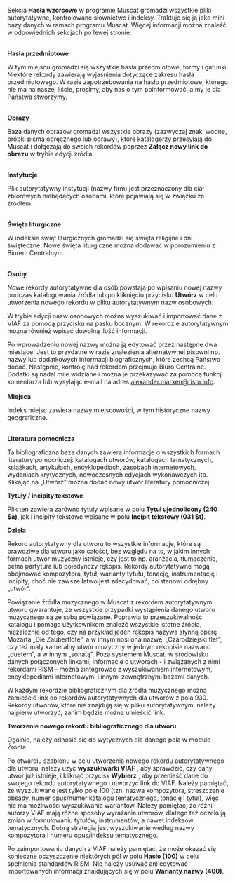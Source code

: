 Sekcja **Hasła wzorcowe** w programie Muscat gromadzi wszystkie pliki autorytatywne, kontrolowane słownictwo i indeksy. Traktuje się ją jako mini bazy danych w ramach programu Muscat. Więcej informacji można znaleźć w odpowiednich sekcjach po lewej stronie.  
  
**&nbsp;**  
**Hasła przedmiotowe**  
  
W tym miejscu gromadzi się wszystkie hasła przedmiotowe, formy i gatunki. Niektóre rekordy zawierają wyjaśnienia dotyczące zakresu hasła przedmiotowego. W razie zapotrzebowania na hasło przedmiotowe, którego nie ma na naszej liście, prosimy, aby nas o tym poinformować, a my je dla Państwa stworzymy.  
  
&nbsp;  
**Obrazy**  
  
Baza danych obrazów gromadzi wszystkie obrazy (zazwyczaj znaki wodne, próbki pisma odręcznego lub oprawy), które katalogerzy przesyłają do Muscat i dołączają do swoich rekordów poprzez **Załącz nowy link do obrazu** w trybie edycji źródła.  
  
&nbsp;  
**Instytucje**  
  
Plik autorytatywny instytucji (nazwy firm) jest przeznaczony dla ciał zbiorowych niebędących osobami, które pojawiają się w związku ze źródłem.  
  
&nbsp;  
**Święta liturgiczne**   
  
W indeksie świąt liturgicznych gromadzi się święta religijne i dni świąteczne. Nowe święta liturgiczne można dodawać w porozumieniu z Biurem Centralnym.  
  
&nbsp;  
**Osoby**  
  
Nowe rekordy autorytatywne dla osób powstają po wpisaniu nowej nazwy podczas katalogowania źródła lub po kliknięciu przycisku **Utwórz** w celu utworzenia nowego rekordu w pliku autorytatywnym nazw osobowych.  
  
W trybie edycji nazw osobowych można wyszukiwać i importować dane z VIAF za pomocą przycisku na pasku bocznym. W rekordzie autorytatywnym można również wpisać dowolną ilość informacji.   
  
Po wprowadzeniu nowej nazwy można ją edytować przez następne dwa miesiące. Jest to przydatne w razie znalezienia alternatywnej pisowni np. nazwy lub dodatkowych informacji biograficznych, które zechcą Państwo dodać. Następnie, kontrolę nad rekordem przejmuje Biuro Centralne. Dodatki są nadal mile widziane i można je przekazywać za pomocą funkcji komentarza lub wysyłając e-mail na adres alexander.marxen@rism.info.  
**&nbsp;**  
**Miejsca**  
  
Indeks miejsc zawiera nazwy miejscowości, w tym historyczne nazwy geograficzne.  
  
&nbsp;  
**Literatura pomocnicza**  
  
Ta bibliograficzna baza danych zawiera informacje o wszystkich formach literatury pomocniczej: katalogach utworów, katalogach tematycznych, książkach, artykułach, encyklopediach, zasobach internetowych, wydaniach krytycznych, nowoczesnych edycjach wykonawczych itp. Klikając na „Utwórz” można dodać nowy utwór literatury pomocniczej.  
  
**Tytuły / incipity tekstowe**  
  
Plik ten zawiera zarówno tytuły wpisane w polu **Tytuł ujednolicony (240 $a)**, jak i incipity tekstowe wpisane w polu **Incipit tekstowy (031 $t)**.  
  
  
**Dzieła**  
  
Rekord autorytatywny dla utworu to wszystkie informacje, które są prawdziwe dla utworu jako całości, bez względu na to, w jakim innych formach utwór muzyczny istnieje, czy jest to np. aranżacja, tłumaczenie, pełna partytura lub pojedynczy rękopis. Rekordy autorytatywne mogą obejmować kompozytora, tytuł, warianty tytułu, tonację, instrumentację i incipity, choć nie zawsze łatwo jest zdecydować, co stanowi odrębny „utwór”.  
  
Powiązanie źródła muzycznego w Muscat z rekordem autorytatywnym utworu gwarantuje, że wszystkie przypadki wystąpienia danego utworu muzycznego są ze sobą powiązane. Poprawia to przeszukiwalność katalogu i pomaga użytkownikom znaleźć wszystkie istotne źródła, niezależnie od tego, czy na przykład jeden rękopis nazywa słynną operę Mozarta „Die Zauberflöte”, a w innym nosi ona nazwę&nbsp; „Czarodziejski flet”, czy też mały kameralny utwór muzyczny w jednym rękopisie nazwano „duetem”, a w innym „sonatą”. Poza systemem Muscat, w środowisku danych połączonych linkami, informacje o utworach - i związanych z nimi rekordami RISM - można zintegrować z wyszukiwaniem internetowym, encyklopediami internetowymi i innymi zewnętrznymi bazami danych.  
  
W każdym rekordzie bibliograficznym dla źródła muzycznego można zamieścić link do rekordów autorytatywnych dla utworów z pola 930. Rekordy utworów, które nie znajdują się w pliku autorytatywnym, należy najpierw utworzyć, zanim będzie można umieścić link.  
  
**Tworzenie nowego rekordu bibliograficznego dla utworu**  
  
Ogólnie, należy odnosić się do wytycznych dla danego pola w module Źródła.  
  
Po otwarciu szablonu w celu utworzenia nowego rekordu autorytatywnego dla utworu, należy użyć **wyszukiwarki VIAF** , aby sprawdzić, czy dany utwór już istnieje, i kliknąć przycisk **Wybierz** , aby przenieść dane do swojego rekordu autorytatywnego i utworzyć link do VIAF. Należy pamiętać, że wyszukiwane jest tylko pole 100 (tzn. nazwa kompozytora, streszczenie obsady, numer opus/numer katalogu tematycznego, tonację i tytuł), więc nie ma możliwości wyszukiwania wariantów. Należy pamiętać, że różni autorzy VIAF mają różne sposoby wyrażania utworów, dlatego też oczekują zmian w formułowaniu tytułów, instrumentów, a nawet indeksów tematycznych. Dobrą strategią jest wyszukiwanie według nazwy kompozytora i numeru opus/indeksu tematycznego.  
  
Po zaimportowaniu danych z VIAF należy pamiętać, że może okazać się konieczne oczyszczenie niektórych pól w polu **Hasło (100)** w celu spełnienia standardów RISM. Nie należy usuwać ani edytować importowanych informacji znajdujących się w polu **Warianty nazwy (400)**.